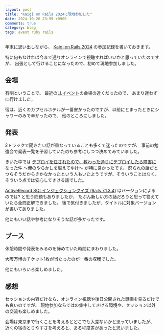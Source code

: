 ```yaml
---
layout: post
title: "Kaigi on Rails 2024に現地参加した"
date: 2024-10-26 23:59 +0900
comments: true
category: blog
tags: event ruby rails
---
```

年末に思い出しながら、
[Kaigi on Rails 2024](https://kaigionrails.org/2024/)
の参加記録を書いておきます。

特に何もなければ今まで通りオンラインで視聴すればいいかと思っていたのですが、
出張として行けることになったので、初めて現地参加しました。

<!--more-->

## 会場

有明ということで、
最近の[LLイベント](https://ll.jus.or.jp/)の会場の近くだったので、
あまり迷わずに行けました。

宿は、近くのカプセルホテルが一番安かったのですが、以前にとまったときにシャワーのみで辛かったので、
他のところにしました。

## 発表

2トラックで聞きたい話が重なっていることも多くて迷ったのですが、
事前の勉強会で発表一覧を予習していたのも参考にしつつ決めてみていました。

きいた中では
[デプロイを任されたので、教わった通りにデプロイしたら障害になった件 〜俺のやらかしを越えてゆけ〜](https://kaigionrails.org/2024/talks/izumitomo/)
が特に良かったです。
怒られの話だとつらそうだからきかなかったという人もいたようですが、そういうことはなく、そういう点では安心してきける話でした。

[ActiveRecord SQLインジェクションクイズ (Rails 7.1.3.4)](https://kaigionrails.org/2024/talks/kozy4324/)
はバージョンによるのでは? と思う問題もありましたが、
たぶん新しい方の話だろうと思って答えていたら全問正解できました。
後で気付きましたが、タイトルに対象バージョンが書いてありました。

他にもいい話や参考になりそうな話が多かったです。

## ブース

休憩時間や発表をみるのを諦めていた時間にまわりました。

大阪万博のチケット1枚が当たったのが一番の収穫でした。

他にもいろいろ楽しめました。

## 感想

セッションの内容だけなら、オンライン視聴や後日公開された録画を見るだけでも良いのですが、
現地参加ならではの集中してきける環境や、セッション以外の交流も楽しめました。

会場は東京まで行くことを考えるとどこでも大差ないかと思っていましたが、
近くの宿のとりやすさを考えると、ある程度差があったと思いました。
